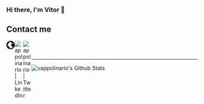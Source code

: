 ### Hi there, I'm Vitor 👋

## Contact me

[<img align="left" alt="appolinario.com" width="22px" src="https://raw.githubusercontent.com/iconic/open-iconic/master/svg/globe.svg" />][website]
[<img align="left" alt="appolinario | LinkedIn" width="22px" src="https://cdn.jsdelivr.net/npm/simple-icons@v3/icons/linkedin.svg" />][linkedin]
[<img align="left" alt="appolinario | Twitter" width="22px" src="https://cdn.jsdelivr.net/npm/simple-icons@v3/icons/twitter.svg" />][twitter]

<br />
<br />

---

<img align="left" alt="vappolinario's Github Stats" src="https://github-readme-stats-qvvf66b1c.vercel.app/api?username=vappolinario&show_icons=true&hide_border=true" />


[website]: https://appolinario.com
[twitter]: https://twitter.com/vappolinario
[linkedin]: https://linkedin.com/in/vitorappolinario

